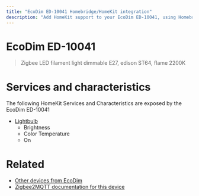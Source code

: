 ```yaml
---
title: "EcoDim ED-10041 Homebridge/HomeKit integration"
description: "Add HomeKit support to your EcoDim ED-10041, using Homebridge, Zigbee2MQTT and homebridge-z2m."
---
```

<!---
This file has been GENERATED using src/docgen/docgen.ts
DO NOT EDIT THIS FILE MANUALLY!
-->
# EcoDim ED-10041
> Zigbee LED filament light dimmable E27, edison ST64, flame 2200K


# Services and characteristics
The following HomeKit Services and Characteristics are exposed by
the EcoDim ED-10041

* [Lightbulb](../../light.md)
  * Brightness
  * Color Temperature
  * On


# Related
* [Other devices from EcoDim](../index.md#ecodim)
* [Zigbee2MQTT documentation for this device](https://www.zigbee2mqtt.io/devices/ED-10041.html)